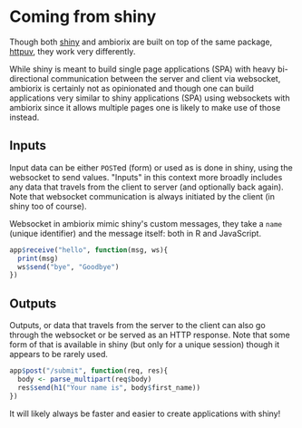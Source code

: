 # Coming from shiny

Though both [shiny](https://github.com/rstudio/shiny) and ambiorix are built on top of the same package, [httpuv](https://github.com/rstudio/httpuv), they work very differently. 

While shiny is meant to build single page applications (SPA) with heavy bi-directional communication between the server and client via websocket, ambiorix is certainly not as opinionated and though one can build applications very similar to shiny applications (SPA) using websockets with ambiorix since it allows multiple pages one is likely to make use of those instead.

## Inputs

Input data can be either `POST`ed (form) or used as is done in shiny, using the websocket to send values. "Inputs" in this context more broadly includes any data that travels from the client to server (and optionally back again). Note that websocket communication is always initiated by the client (in shiny too of course).

Websocket in ambiorix mimic shiny's custom messages, they take a `name` (unique identifier) and the message itself: both in R and JavaScript. 

```r
app$receive("hello", function(msg, ws){
  print(msg)
  ws$send("bye", "Goodbye")
})
```

## Outputs

Outputs, or data that travels from the server to the client can also go through the websocket or be served as an HTTP response. Note that some form of that is available in shiny (but only for a unique session) though it appears to be rarely used.

```r
app$post("/submit", function(req, res){
  body <- parse_multipart(req$body)
  res$send(h1("Your name is", body$first_name))
})
```

It will likely always be faster and easier to create applications with shiny!